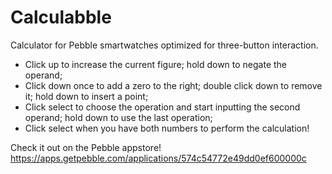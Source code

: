 # Calculabble
Calculator for Pebble smartwatches optimized for three-button interaction.

- Click up to increase the current figure; hold down to negate the operand;
- Click down once to add a zero to the right; double click down to remove it; hold down to insert a point;
- Click select to choose the operation and start inputting the second operand; hold down to use the last operation;
- Click select when you have both numbers to perform the calculation!

Check it out on the Pebble appstore!
https://apps.getpebble.com/applications/574c54772e49dd0ef600000c
